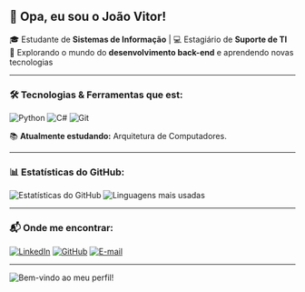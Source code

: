 ## 👋 Opa, eu sou o João Vitor!  

🎓 Estudante de **Sistemas de Informação** | 💻 Estagiário de **Suporte de TI**  
🚀 Explorando o mundo do **desenvolvimento back-end** e aprendendo novas tecnologias  

---

### 🛠️ Tecnologias & Ferramentas que est:

![Python](https://img.shields.io/badge/-Python-3776AB?style=flat&logo=python&logoColor=white)
![C#](https://img.shields.io/badge/-C%23-239120?style=flat&logo=c-sharp&logoColor=white)
![Git](https://img.shields.io/badge/-Git-F05032?style=flat&logo=git&logoColor=white)

📚 **Atualmente estudando:** Arquitetura de Computadores. 

---

### 📊 Estatísticas do GitHub:

![Estatísticas do GitHub](https://github-readme-stats.vercel.app/api?username=seuusuario&show_icons=true&theme=dark)
![Linguagens mais usadas](https://github-readme-stats.vercel.app/api/top-langs/?username=seuusuario&layout=compact&theme=dark)

---

### 📬 Onde me encontrar:

[![LinkedIn](https://img.shields.io/badge/-LinkedIn-0077B5?style=flat&logo=linkedin&logoColor=white)](https://linkedin.com/in/joão-vitor-alcantara-b247a02b1)
[![GitHub](https://img.shields.io/badge/-GitHub-181717?style=flat&logo=github&logoColor=white)](https://github.com/mrtsjoao)
[![E-mail](https://img.shields.io/badge/-Email-D14836?style=flat&logo=gmail&logoColor=white)](mailto:joao.v.alcantaraa@email.com)

---

![Bem-vindo ao meu perfil!](https://media.giphy.com/media/hvRJCLFzcasrR4ia7z/giphy.gif)
